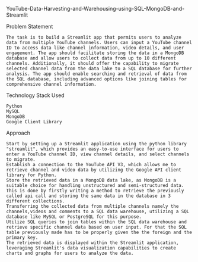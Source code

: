 YouTube-Data-Harvesting-and-Warehousing-using-SQL-MongoDB-and-Streamlit

Problem Statement

    The task is to build a Streamlit app that permits users to analyze data from multiple YouTube channels. Users can input a YouTube channel ID to access data like channel information, video details, and user engagement. The app should facilitate storing the data in a MongoDB database and allow users to collect data from up to 10 different channels. Additionally, it should offer the capability to migrate selected channel data from the data lake to a SQL database for further analysis. The app should enable searching and retrieval of data from the SQL database, including advanced options like joining tables for comprehensive channel information.

Technology Stack Used

    Python
    MySQL
    MongoDB
    Google Client Library

Approach

    Start by setting up a Streamlit application using the python library "streamlit", which provides an easy-to-use interface for users to enter a YouTube channel ID, view channel details, and select channels to migrate.
    Establish a connection to the YouTube API V3, which allows me to retrieve channel and video data by utilizing the Google API client library for Python.
    Store the retrieved data in a MongoDB data lake, as MongoDB is a suitable choice for handling unstructured and semi-structured data. This is done by firstly writing a method to retrieve the previously called api call and storing the same data in the database in 3 different collections.
    Transferring the collected data from multiple channels namely the channels,videos and comments to a SQL data warehouse, utilizing a SQL database like MySQL or PostgreSQL for this purpose.
    Utilize SQL queries to join tables within the SQL data warehouse and retrieve specific channel data based on user input. For that the SQL table previously made has to be properly given the the foreign and the primary key.
    The retrieved data is displayed within the Streamlit application, leveraging Streamlit's data visualization capabilities to create charts and graphs for users to analyze the data.
